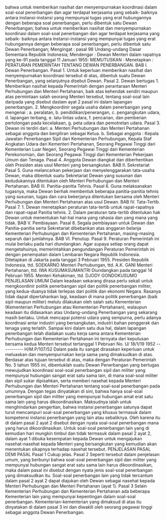  bahwa untuk memberikan nasihat dan menyempurnakan koordinasi dalam soal-soal penerbangan dan agar terdapat kerjasama yang sebaik- baiknya antara instansi-instansi yang mempunyai tugas yang erat hubungannya dengan beberapa soal penerbangan, perlu dibentuk satu Dewan Penerbangan; bahwa untuk memberikan nasihat dan menyempurnakan koordinasi dalam soal-soal penerbangan dan agar terdapat kerjasama yang sebaik- baiknya antara instansi-instansi yang mempunyai tugas yang erat hubungannya dengan beberapa soal penerbangan, perlu dibentuk satu Dewan Penerbangan;
Mengingat :
 pasal 98 Undang-undang Dasar Sementara Republik Indonesia; Mendengar : Dewan Menteri dalam rapatnya yang ke-91 pada tanggal 11 Januari 1955:
MEMUTUSKAN :
 Menetapkan : PERATURAN PEMERINTAH TENTANG DEWAN PENERBANGAN. BAB I. Dewan Penerbangan. Pasal 1. Untuk keperluan memberikan nasihat dan menyempurnakan koordinasi tersebut di atas, dibentuk suatu Dewan Penerbangan, yang selanjutnya disebut Dewan. Pasal 2. Dewan bertugas 1. Memberikan nasihat kepada Pemerintah dengan perantaraan Menteri Perhubungan dan Menteri Pertahanan, baik atas kehendak sendiri maupun atas permintaan salah seorang Menteri tersebut, tentang soal-soal lain daripada yang disebut daslam ayat 2 pasal ini dalam lapangan penerbangan. 2. Mengkoordinir segala usaha dalam penerbangan yang mengenai :
a. peralatan, b. pendidikan/penerangan, c. pengangkutan udara, d. lapangan terbang, e. lalu-lintas udara, f. pencarian, dan pemberian pertolongan pada kecelakaan, g. peta udara dan pemotretan udara. Pasal 3. Dewan ini terdiri dari:
a. Menteri Perhubungan dan Menteri Pertahanan sebagai anggota dan bergiliran sebagai Ketua. b. Sebagai anggota : Kepala Jawatan Penerbangan Sipil dari Kementerian Perhubungan, Kepala Staf Angkatan Udara dari Kementeri Pertahanan, Seorang Pegawai Tinggi dari Kementerian Luar Negeri, Seorang Pegawai Tinggi dari Kementerian Perekonomian, dan Seorang Pegawai Tinggi dari Kementerian Pekerjaan Umum dan Tenaga. Pasal 4. Anggota Dewan diangkat dan diberhentikan oleh Presiden atas usul Menteri yang bersangkutan. BAB II. Sekretariat Pasal 5. Guna melancarkan pekerjaan dan menyelenggarakan tata-usaha Dewan, maka dibentuk suatu Sekretariat Dewan yang susunan dan kedudukannya ditentukan oleh Menteri Perhubungan dan Menteri Pertahanan. BAB III. Panitia-panitia Tehnis. Pasal 6. Guna melaksanakan tugasnya, maka Dewan berhak membentuk beberapa panitia-panitia tehnis yang susunan, tugas dan cara bekerjanya ditentukan bersama oleh Menteri Perhubungan dan Menteri Pertahanan atas usul Dewan. BAB IV. Tata-Tertib. Pasal 7. 1. Dewan menetapkan peraturan tata-tertib untuk rapat-rapatnya dan rapat-rapat Panitia tehnis. 2. Dalam peraturan tata-tertib ditentukan hak Dewan untuk menentukan hal-hal mana yang rahasia dan yang mana yang tidak. BAB V. Pembiayaan. Pasal 8. Segala pembiayaan untuk Dewan dan Panitia-panitia serta Sekretariat dibebankan atas anggaran belanja Kementerian Perhubungan dan Kementerian Pertahanan, masing-masing separuh dari jumlahnya. BAB VI. Penutup. Pasal 9. Peraturan Pemerintah ini mulai berlaku pada hari diundangkan. Agar supaya setiap orang dapat mengetahuinya, memerintahkan pengundangan Peraturan Pemerintah ini dengan penempatan dalam Lembaran Negara Republik Indonesia. Ditetapkan di Jakarta pada tanggal 3 Pebruari 1955. Presiden Republik Indonesia, ttd. SOEKARNO Menteri Perhubungan, ttd. A.K. GANI Menteri Pertahanan, ttd. IWA KUSUMASUMANTRI Diundangkan pada tanggal 14 Pebruari 1955. Menteri Kehakiman, ttd. DJODY GONDOKUSUMO PENJELASAN UMUM Dalam keadaan sekarang dirasa perlu sekali untuk mengkoordinir politik penerbangan sipil dan politik penerbangan militer, yang kedua-duanya tidak terlepas dari politik dan ekonomi Negara. Rasanya tidak dapat dipertahankan lagi, keadaan di mana politik penerbangan (baik sipil maupun militer) melulu dilakukan oleh salah satu Kementerian (Kementerian Perhubungan atau Kementerian Pertahanan), walaupun keadaan itu didasarkan atas Undang-undang Penerbangan yang sekarang masih berlaku. Untuk mencapai potensi udara yang sempurna, perlu adanya koordinasi antar industri yang bersangkutan, industri bahan penggerak dan tenaga yang terlatih. Sampai kini dalam satu dua hal, dalam lapangan penerbangan telah diadakan suatu kerja sama antara Kementerian Perhubungan dan Kementerian Pertahanan ini ternyata dari keputusan bersama kedua Menteri tersebut tertanggal 1 Pebruari No. U/ 18/1/19 1952 ----------- H/M.P/107/52 Dalam pada itu sangat dirasakan keperluan untuk meluaskan dan menyempurnakan kerja sama yang dimaksudkan di atas. Berdasar atas tujuan tersebut di atas, maka dengan Peraturan Pemerintah No. 5 tahun 1955 ini, dibentuklah suatu Dewan Penerbangan yang bertugas mewujudkan koordinasi soal-soal penerbangan sipil dan militer yang mempunyai hubungan sangat erat satu sama lain, di mana soal-soal militer dan sipil sukar dipisahkan, serta memberi nasehat kepada Menteri Perhubungan dan Menteri Pertahanan tentang soal-soal penerbangan pada umumnya. Dengan tegas dinyatakan di sini, bahwa hanya soal-soal penerbangan sipil dan militer yang mempunyai hubungan amat erat satu sama lain yang harus dikoordinasikan. Maksudnya ialah untuk menghindarkan pengertian, bahwa instansi penerbangan satunya dapat turut mencampuri soal-soal penerbangan yang khusus termasuk dalam kompetensi instansi penerbangan yang lain atau sebaliknya. Oleh karena itu di dalam pasal 2 ayat 2 disebut dengan nyata soal-soal penerbangan mana yang harus dikoordinasikan. Untuk soal-soal penerbangan lain yang di kemudian hari mungkin timbul dan tidak termasuk dalam pasal 2 ayat 2, dalam ayat 1 dibuka kesempatan kepada Dewan untuk mengajukan nasehat-nasehat kepada Menteri yang bersangkutan yang kemudian akan menentukan sikapnya terhadap nasehat tersebut. PENJELASAN PASAL DEMI PASAL Pasal 1 Cukup jelas. Pasal 2 Seperti tersebut dalam penjelasan umum, yang berbunyi bahwa soal-soal penerbangan sipil dan militer yang mempunyai hubungan sangat erat satu sama lain harus dikoordinasikan, maka dalam pasal ini disebut dengan nyata jenis soal-soal penerbangan yang dimaksudkan itu. Soal-soal penerbangan lain yang tidak tercantum dalam pasal 2 ayat 2 dapat diajukan oleh Dewan sebagai nasehat kepada Menteri Perhubungan dan Menteri Pertahanan (ayat 1). Pasal 3 Selain Kementerian Perhubungan dan Kementerian Pertahanan ada beberapa Kementerian lain yang mempunyai kepentingan dalam soal-soal penerbangan. Kementerian-kementerian yang dimaksud di atas itu dinyatakan di dalam pasal 3 ini dan diwakili oleh seorang pegawai tinggi sebagai anggota Dewan Penerbangan.